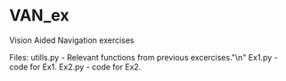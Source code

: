 # VAN_ex
Vision Aided Navigation exercises

Files:
utills.py - Relevant functions from previous excercises."\n"
Ex1.py - code for Ex1.
Ex2.py - code for Ex2.
